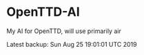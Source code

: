 # OpenTTD-AI
My AI for OpenTTD, will use primarily air

Latest backup: Sun Aug 25 19:01:01 UTC 2019
